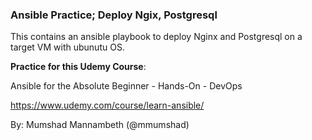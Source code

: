 ### Ansible Practice; Deploy Ngix, Postgresql

This contains an ansible playbook to deploy Nginx and Postgresql on a target VM with ubunutu OS. 

**Practice for this Udemy Course**: 

Ansible for the Absolute Beginner - Hands-On - DevOps 

https://www.udemy.com/course/learn-ansible/

By: Mumshad Mannambeth (@mmumshad)